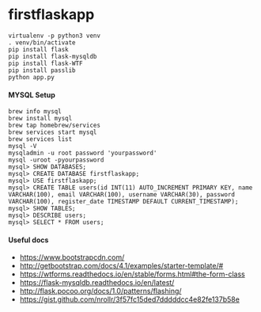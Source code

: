 # firstflaskapp

```
virtualenv -p python3 venv
. venv/bin/activate
pip install flask
pip install flask-mysqldb
pip install flask-WTF
pip install passlib
python app.py
```

#### MYSQL Setup
```
brew info mysql
brew install mysql
brew tap homebrew/services
brew services start mysql
brew services list
mysql -V
mysqladmin -u root password 'yourpassword'
mysql -uroot -pyourpassword
mysql> SHOW DATABASES;
mysql> CREATE DATABASE firstflaskapp;
mysql> USE firstflaskapp;
mysql> CREATE TABLE users(id INT(11) AUTO_INCREMENT PRIMARY KEY, name VARCHAR(100), email VARCHAR(100), username VARCHAR(30), password VARCHAR(100), register_date TIMESTAMP DEFAULT CURRENT_TIMESTAMP);
mysql> SHOW TABLES;
mysql> DESCRIBE users;
mysql> SELECT * FROM users;
```

#### Useful docs
* https://www.bootstrapcdn.com/
* http://getbootstrap.com/docs/4.1/examples/starter-template/#
* https://wtforms.readthedocs.io/en/stable/forms.html#the-form-class
* https://flask-mysqldb.readthedocs.io/en/latest/
* http://flask.pocoo.org/docs/1.0/patterns/flashing/
* https://gist.github.com/nrollr/3f57fc15ded7dddddcc4e82fe137b58e


